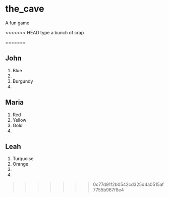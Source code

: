 # the_cave
A fun game

<<<<<<< HEAD
type a bunch of crap

=======
## John

1. Blue
2.
3. Burgundy
4.

## Maria

1. Red
2. Yellow
3. Gold
4.

## Leah

1. Turquoise
2. Orange
3.
4.
>>>>>>> 0c77d91f2b0542cd325d4a0515af7755b967f8e4

